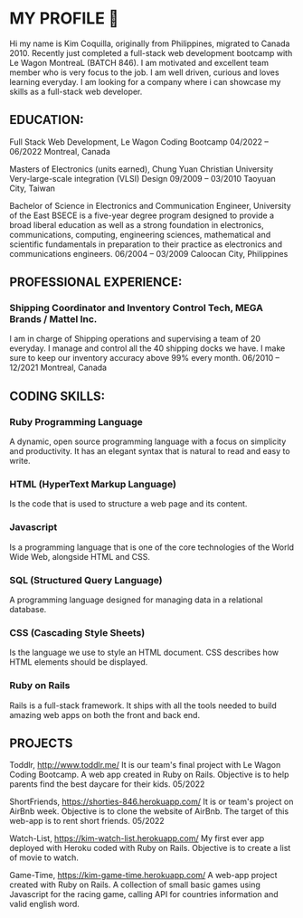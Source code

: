 # MY PROFILE 👋

<!--
**kimcoquilla/kimcoquilla** is a ✨ _special_ ✨ repository because its `README.md` (this file) appears on your GitHub profile.

Here are some ideas to get you started:

- 🔭 I’m currently working on ...
- 🌱 I’m currently learning ...
- 👯 I’m looking to collaborate on ...
- 🤔 I’m looking for help with ...
- 💬 Ask me about ...
- 📫 How to reach me: ...
- 😄 Pronouns: ...
- ⚡ Fun fact: ...
-->

Hi my name is Kim Coquilla, originally from Philippines, migrated to Canada 2010. 
Recently just completed a full-stack web development bootcamp with Le Wagon MontreaL (BATCH 846). 
I am motivated and excellent team member who is very focus to the job. 
I am well driven, curious and loves learning everyday. 
I am looking for a company where i can showcase my skills as a full-stack web developer.

## EDUCATION:

Full Stack Web Development, Le Wagon
Coding Bootcamp
04/2022 – 06/2022
Montreal, Canada

Masters of Electronics (units earned), Chung Yuan Christian University
Very-large-scale integration (VLSI) Design
09/2009 – 03/2010
Taoyuan City, Taiwan

Bachelor of Science in Electronics and Communication Engineer,
University of the East
BSECE is a five-year degree program designed to provide a broad liberal education
as well as a strong foundation in electronics, communications, computing,
engineering sciences, mathematical and scientific fundamentals in preparation to
their practice as electronics and communications engineers.
06/2004 – 03/2009
Caloocan City, Philippines

## PROFESSIONAL EXPERIENCE:

### Shipping Coordinator and Inventory Control Tech, MEGA Brands / Mattel Inc.
I am in charge of Shipping operations and supervising a team of 20 everyday. I
manage and control all the 40 shipping docks we have. I make sure to keep our
inventory accuracy above 99% every month.
06/2010 – 12/2021
Montreal, Canada

## CODING SKILLS:

### Ruby Programming Language
A dynamic, open source programming language with a
focus on simplicity and productivity. It has an elegant
syntax that is natural to read and easy to write.

### HTML (HyperText Markup Language)
Is the code that is used to structure a web page and its
content.

### Javascript
Is a programming language that is one of the core
technologies of the World Wide Web, alongside HTML and
CSS.

### SQL (Structured Query Language)
A programming language designed for managing data in
a relational database.

### CSS (Cascading Style Sheets)
Is the language we use to style an HTML document. CSS
describes how HTML elements should be displayed.

### Ruby on Rails
Rails is a full-stack framework. It ships with all the tools
needed to build amazing web apps on both the front and
back end.


## PROJECTS

Toddlr, http://www.toddlr.me/
It is our team's final project with Le Wagon Coding Bootcamp. A web app created in
Ruby on Rails. Objective is to help parents find the best daycare for their kids.
05/2022

ShortFriends, https://shorties-846.herokuapp.com/
It is or team's project on AirBnb week. Objective is to clone the website of AirBnb. The
target of this web-app is to rent short friends.
05/2022

Watch-List, https://kim-watch-list.herokuapp.com/
My first ever app deployed with Heroku coded with Ruby on Rails. Objective is to
create a list of movie to watch.

Game-Time, https://kim-game-time.herokuapp.com/
A web-app project created with Ruby on Rails. A collection of small basic games using Javascript for the racing game, calling API for countries information and valid english word.
